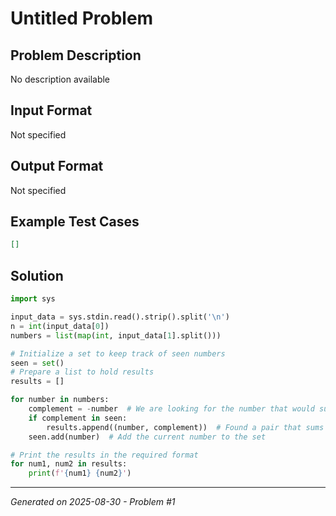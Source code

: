 # Untitled Problem

## Problem Description
No description available

## Input Format
Not specified

## Output Format
Not specified

## Example Test Cases
```json
[]
```

## Solution
```python
import sys

input_data = sys.stdin.read().strip().split('\n')
n = int(input_data[0])
numbers = list(map(int, input_data[1].split()))

# Initialize a set to keep track of seen numbers
seen = set()
# Prepare a list to hold results
results = []

for number in numbers:
    complement = -number  # We are looking for the number that would sum to zero
    if complement in seen:
        results.append((number, complement))  # Found a pair that sums to zero
    seen.add(number)  # Add the current number to the set

# Print the results in the required format
for num1, num2 in results:
    print(f'{num1} {num2}')
```

---
*Generated on 2025-08-30 - Problem #1*